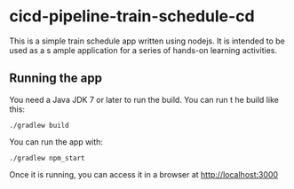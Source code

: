 # cicd-pipeline-train-schedule-cd

This is a simple train schedule app written using nodejs. It is intended to be used as a s ample application for a series of hands-on learning activities.

## Running the app

You need a Java JDK 7 or later to run the build. You can run t he build like this:

    ./gradlew build

You can run the app with:

    ./gradlew npm_start

Once it is running, you can access it in a browser at [http://localhost:3000](http://localhost:3000)
